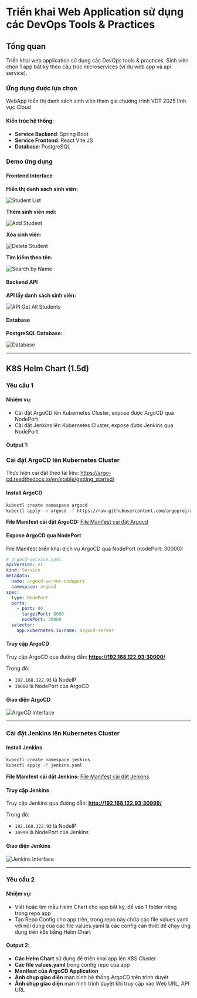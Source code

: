 # Triển khai Web Application sử dụng các DevOps Tools & Practices

## Tổng quan
Triển khai web application sử dụng các DevOps tools & practices. Sinh viên chọn 1 app bất kỳ theo cấu trúc microservices (ví dụ web app và api service).

### Ứng dụng được lựa chọn
WebApp hiển thị danh sách sinh viên tham gia chương trình VDT 2025 lĩnh vực Cloud 

#### Kiến trúc hệ thống:
- **Service Backend**: Spring Boot 
- **Service Frontend**: React Vite JS 
- **Database**: PostgreSQL

### Demo ứng dụng

#### Frontend Interface

**Hiển thị danh sách sinh viên:**

![Student List](images/get_student.png)

**Thêm sinh viên mới:**

![Add Student](images/add_student.png)

**Xóa sinh viên:**

![Delete Student](images/delete_student.png)

**Tìm kiếm theo tên:**

![Search by Name](images/search_by_name.png)

#### Backend API

**API lấy danh sách sinh viên:**

![API Get All Students](images/api_get_all.png)

#### Database

**PostgreSQL Database:**

![Database](images/database.png)

---

## K8S Helm Chart (1.5đ)

### Yêu cầu 1

#### Nhiệm vụ:
- Cài đặt ArgoCD lên Kubernetes Cluster, expose được ArgoCD qua NodePort
- Cài đặt Jenkins lên Kubernetes Cluster, expose được Jenkins qua NodePort

#### Output 1:

### Cài đặt ArgoCD lên Kubernetes Cluster

Thực hiện cài đặt theo tài liệu: https://argo-cd.readthedocs.io/en/stable/getting_started/

#### Install ArgoCD

```bash
kubectl create namespace argocd
kubectl apply -n argocd -f https://raw.githubusercontent.com/argoproj/argo-cd/stable/manifests/install.yaml
```

**File Manifest cài đặt ArgoCD:** [File Manifest cài đặt Argocd](./manifest/install-argocd.yaml)

#### Expose ArgoCD qua NodePort

File Manifest triển khai dịch vụ ArgoCD qua NodePort (nodePort: 30000):

```yaml
# argocd-service.yaml
apiVersion: v1
kind: Service
metadata:
  name: argocd-server-nodeport
  namespace: argocd
spec:
  type: NodePort
  ports:
    - port: 80
      targetPort: 8080
      nodePort: 30000
  selector:
    app.kubernetes.io/name: argocd-server
```

#### Truy cập ArgoCD

Truy cập ArgoCD qua đường dẫn: **https://192.168.122.93:30000/**

Trong đó:
- `192.168.122.93` là NodeIP
- `30000` là NodePort của ArgoCD

#### Giao diện ArgoCD

![ArgoCD Interface](images/argocd.png)

---

### Cài đặt Jenkins lên Kubernetes Cluster

#### Install Jenkins

```bash
kubectl create namespace jenkins
kubectl apply -f jenkins.yaml
```

**File Manifest cài đặt Jenkins:** [File Manifest cài đặt Jenkins](./manifest/jenkins.yaml)

#### Truy cập Jenkins

Truy cập Jenkins qua đường dẫn: **http://192.168.122.93:30999/**

Trong đó:
- `192.168.122.93` là NodeIP  
- `30999` là NodePort của Jenkins

#### Giao diện Jenkins

![Jenkins Interface](images/jenkins.png)

---

### Yêu cầu 2

#### Nhiệm vụ:
- Viết hoặc tìm mẫu Helm Chart cho app bất kỳ, để vào 1 folder riêng trong repo app
- Tạo Repo Config cho app trên, trong repo này chứa các file values.yaml với nội dung của các file values.yaml là các config cần thiết để chạy ứng dụng trên k8s bằng Helm Chart

#### Output 2:
- **Các Helm Chart** sử dụng để triển khai app lên K8S Cluster
- **Các file values.yaml** trong config repo của app  
- **Manifest của ArgoCD Application**
- **Ảnh chụp giao diện** màn hình hệ thống ArgoCD trên trình duyệt
- **Ảnh chụp giao diện** màn hình trình duyệt khi truy cập vào Web URL, API URL